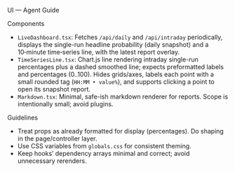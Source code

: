 UI — Agent Guide

Components
- `LiveDashboard.tsx`: Fetches `/api/daily` and `/api/intraday` periodically, displays the single-run headline probability (daily snapshot) and a 10‑minute time‑series line, with the latest report overlay.
- `TimeSeriesLine.tsx`: Chart.js line rendering intraday single-run percentages plus a dashed smoothed line; expects preformatted labels and percentages (0..100). Hides grids/axes, labels each point with a small rounded tag (`HH:MM • value%`), and supports clicking a point to open its snapshot report.
- `Markdown.tsx`: Minimal, safe-ish markdown renderer for reports. Scope is intentionally small; avoid plugins.

Guidelines
- Treat props as already formatted for display (percentages). Do shaping in the page/controller layer.
- Use CSS variables from `globals.css` for consistent theming.
- Keep hooks’ dependency arrays minimal and correct; avoid unnecessary rerenders.
